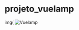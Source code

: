 ﻿# projeto_vuelamp
 img( ![Vuelamp](https://user-images.githubusercontent.com/82975004/181135244-5d29347a-23e2-477c-bed1-5b5e51746f88.png)
